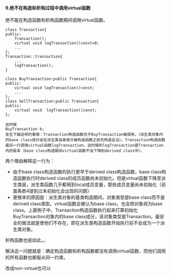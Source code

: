 #### 9.绝不在构造和析构过程中调用virtual函数

绝不能在构造函数和析构函数期间调用virtual函数。

```
class Transaction{
public:
	Transaction();
	virtual void logTransaction()const=0;
	...
};
Transaction::transaction{
	...
	logTransaction();
}

class BuyTransaction:public Transaction{
public:
	virtual void logTransaction()const;
	...
};
class SellTransaction:public Transaction{
public:
	virtual void  logTransaction()const;
};

这时候
BuyTransaction b;
发生下面这样的事情：Transaction构造函数先于BuyTransaction被调用，（派生类对象内的base class成分会在派生类自身成分被构造函数之前先构造妥当）。Transaction构造函数最后一行调用virtual函数logTransaction。这时候的logTransaction是Transaction内的版本（base class构造期间virtual函数不会下降到derived class中）。

```

两个理由解释这一行为：

* 由于base class构造函数的执行更早于derived class构造函数，base class构造函数执行时derived class的成员函数尚未初始化。但是virtual函数下降至派生类层，派生类函数几乎都用到local成员变量，那些成员变量尚未初始化（前面条款4提到过未初始化会出现的问题）
* 更根本的原因是：派生类对象的基类构造期间，对象类型是base class而不是derived class类型。virtual函数会被认为base class，也会把对象视为base class。上面例子中，Transaction构造函数执行起来打算初始化BuyTransaction对象内的base class成分，该对象类型是Transaction。最安全的做法就是使他们不存在，即在派生类构造函数开始执行前不会成为一个派生类对象。

析构函数也是如此。。



解决这一问题就是：确定构造函数和析构函数都没有调用virtual函数，而他们调用的所有函数也都服从同一约束。

改成non-virtual也可以